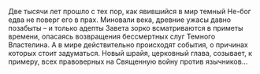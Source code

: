 <!--2025-10-19 11:35:41--><!--pdate:2005-01-15T00:00:00+00:00-->
Две тысячи лет прошло с тех пор, как явившийся в мир темный He-бог едва не поверг его в прах. Миновали века, древние ужасы давно позабыты – и только адепты Завета зорко всматриваются в приметы времени, опасаясь возвращения бессмертных слуг Темного Властелина. А в мире действительно происходят события, о причинах которых стоит задуматься. Новый шрайя, церковный глава, созывает, к примеру, всех правоверных на Священную войну против язычников...